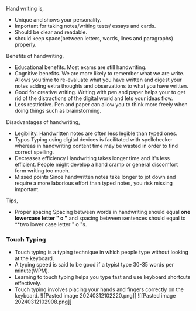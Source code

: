 Hand writing is,
- Unique and shows your personality.
- Important for taking notes/writing tests/ essays and cards.
- Should be clear and readable.
- should keep space(between letters, words, lines and paragraphs) properly. 

Benefits of handwriting,
- Educational benefits.
	Most exams are still handwriting. 
- Cognitive benefits.
	We are more likely to remember what we are write. 
	Allows you time to re-evaluate what you have written and digest your notes adding extra thoughts and observations to what you have written.
- Good for creative writing.
	Writing with pen and paper helps your to get rid of the distractions of the digital world and lets your ideas flow.
- Less restrictive.
	Pen and paper can allow you to think more freely when doing things such as brainstorming.

Disadvantages of handwriting,
- Legibility.
	Handwritten notes are often less legible than typed ones.
- Typos
	Typing using digital devices is facilitated with spellchecker whereas in handwriting content time may be wasted in order to find correct spelling.
- Decreases efficiency
	Handwriting takes longer time and it's less efficient. 
	People might develop a hand cramp or general discomfort form writing too much.
- Missed points
	Since handwritten notes take longer to jot down and require a more laborious effort than typed notes, you risk missing important. 

Tips,
- Proper spacing
	Spacing between words in handwriting should equal **one lowercase letter " o "** and spacing between sentences should equal to **two lower case letter " o "s. 


### Touch Typing
- Touch typing is a typing technique in which people type without looking at the keyboard.
- A typing speed is said to be good if a typist type 30-35 words per minute(WPM).
- Learning to touch typing helps you type fast and use keyboard shortcuts effectively. 
- Touch typing involves placing your hands and fingers correctly on the keyboard. 
![[Pasted image 20240312102220.png]]
![[Pasted image 20240312102908.png]]
